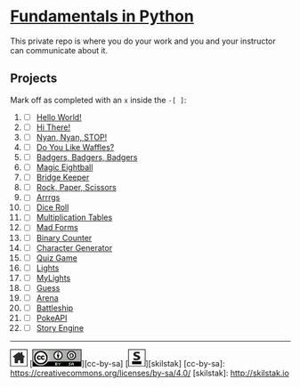 # [Fundamentals in Python](http://pyfun.skilstak.io)

This private repo is where you do your work and you and your
instructor can communicate about it.

## Projects

Mark off as completed with an `x` inside the `-[ ]`:

1. - [ ] [Hello World!](hello)

2. - [ ] [Hi There!](hi)

3. - [ ] [Nyan, Nyan, STOP!](nyan)

4. - [ ] [Do You Like Waffles?](waffles)

5. - [ ] [Badgers, Badgers, Badgers](badgers)

6. - [ ] [Magic Eightball](eightball)

7. - [ ] [Bridge Keeper](bridge)

8. - [ ] [Rock, Paper, Scissors](rps)

9. - [ ] [Arrrgs](arrrgs)

10. - [ ] [Dice Roll](roll)

11. - [ ] [Multiplication Tables](mtable)

12. - [ ] [Mad Forms](madforms)

13. - [ ] [Binary Counter](bincount)

14. - [ ] [Character Generator](gen)

15. - [ ] [Quiz Game](quiz)

16. - [ ] [Lights](lights)

17. - [ ] [MyLights](lib/mylights.py)

18. - [ ] [Guess](guess)

19. - [ ] [Arena](arena)

20. - [ ] [Battleship](battleship)

21. - [ ] [PokeAPI](pokeapi)

22. - [ ] [Story Engine](story)
 
---
[![home](/assets/home-bw.png)](/README.md)
[![cc-by-sa](/assets/cc-by-sa.png)][cc-by-sa]
[![skilstak](/assets/skilstak-logo-bw.png)][skilstak]
[cc-by-sa]: https://creativecommons.org/licenses/by-sa/4.0/
[skilstak]: http://skilstak.io

